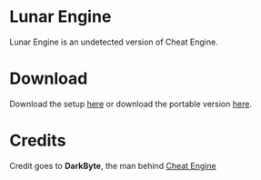 # Lunar Engine
Lunar Engine is an undetected version of Cheat Engine.

# Download
Download the setup [here](https://github.com/manovisible/lunarengine/releases/download/v.7.2/LunarEngineSetup.exe) or download the portable version [here](https://github.com/manovisible/lunarengine/releases/download/v.7.2/Lunar.Engine.zip).

# Credits
Credit goes to **DarkByte**, the man behind [Cheat Engine](https://cheatengine.org)
